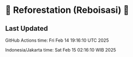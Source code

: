 
# 🌳 Reforestation (Reboisasi) 🌲

## Last Updated

GitHub Actions time: Fri Feb 14 19:16:10 UTC 2025

Indonesia/Jakarta time: Sat Feb 15 02:16:10 WIB 2025
